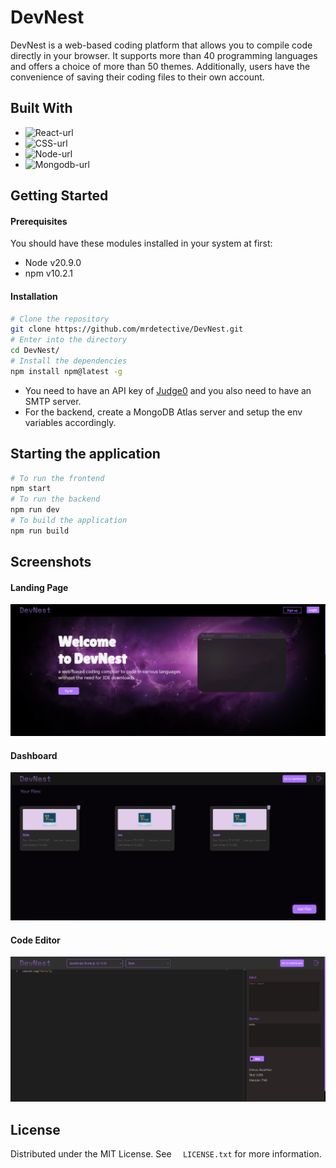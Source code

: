 [React-url]: https://img.shields.io/badge/React-20232A?style=for-the-badge&logo=react&logoColor=61DAFB
[Node-url]: https://img.shields.io/badge/Node.js-43853D?style=for-the-badge&logo=node.js&logoColor=white
[Mongodb-url]: https://img.shields.io/badge/MongoDB-4EA94B?style=for-the-badge&logo=mongodb&logoColor=white
[CSS-url]: https://img.shields.io/badge/CSS3-1572B6?style=for-the-badge&logo=css3&logoColor=white

# DevNest

DevNest is a web-based coding platform that allows you to compile code directly in your browser. It supports more than 40 programming languages ​​and offers a choice of more than 50 themes. Additionally, users have the convenience of saving their coding files to their own account.

## Built With

* ![React-url]
* ![CSS-url]
* ![Node-url]
* ![Mongodb-url]
## Getting Started

#### Prerequisites
You should have these modules installed in your system at first:

* Node v20.9.0
* npm v10.2.1

#### Installation

```bash
# Clone the repository
git clone https://github.com/mrdetective/DevNest.git
# Enter into the directory
cd DevNest/
# Install the dependencies
npm install npm@latest -g
```
* You need to have an API key of [Judge0](https://rapidapi.com/judge0-official/api/judge0-ce) and you also need to have an SMTP server.
* For the backend, create a MongoDB Atlas server and setup the env variables accordingly.



## Starting the application

```bash
# To run the frontend
npm start
# To run the backend
npm run dev
# To build the application
npm run build
```
## Screenshots

#### Landing Page
![DevNest Landing](https://github.com/mrdetective/Cover_img/blob/main/Devnestlanding.png)

#### Dashboard
![DevNest Dashboard](https://github.com/mrdetective/Cover_img/blob/main/DevNestdashboard.png)

#### Code Editor
![DevNest Code Editor](https://github.com/mrdetective/Cover_img/blob/main/Screenshot%202023-10-30%20042236.png)

## License

Distributed under the MIT License. See ``` 
LICENSE.txt``` for more information.

